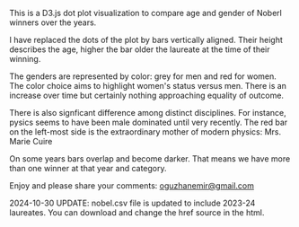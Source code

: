 This is a D3.js dot plot visualization to compare age and gender of Noberl winners over the years.

I have replaced the dots of the plot by bars vertically aligned. Their height describes the age, higher the bar older the laureate at the time of their winning.

The genders are represented by color: grey for men and red for women. The color choice aims to highlight women's status versus men. There is an increase over time but certainly nothing approaching equality of outcome.

There is also signficant difference among distinct disciplines. For instance, pysics seems to have been male dominated until very recently. The red bar on the left-most side is the extraordinary mother of modern physics: Mrs. Marie Cuire

On some years bars overlap and become darker. That means we have more than one winner at that year and category.

Enjoy and please share your comments: oguzhanemir@gmail.com

2024-10-30 UPDATE:
nobel.csv file is updated to include 2023-24 laureates. You can download and change the href source in the html.

